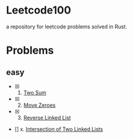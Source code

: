# Leetcode100 
a repository for leetcode problems solved in Rust.


# Problems

## easy
- [x] 1. [Two Sum](solutions/two_sum.rs)
- [x] 2. [Move Zeroes](solutions/move_zeroes.rs)
- [x] 3. [Reverse Linked List](solutions/reverse_linked_list.rs)
- [] x. [Intersection of Two Linked Lists](solutions/intersection_of_two_linked_lists.rs)






